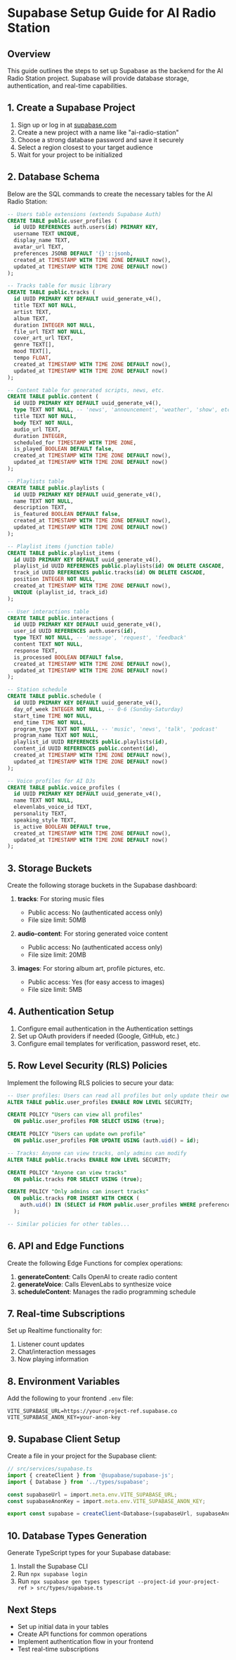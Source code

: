 # Supabase Setup Guide for AI Radio Station

## Overview

This guide outlines the steps to set up Supabase as the backend for the AI Radio Station project. Supabase will provide database storage, authentication, and real-time capabilities.

## 1. Create a Supabase Project

1. Sign up or log in at [supabase.com](https://supabase.com)
2. Create a new project with a name like "ai-radio-station"
3. Choose a strong database password and save it securely
4. Select a region closest to your target audience
5. Wait for your project to be initialized

## 2. Database Schema

Below are the SQL commands to create the necessary tables for the AI Radio Station:

```sql
-- Users table extensions (extends Supabase Auth)
CREATE TABLE public.user_profiles (
  id UUID REFERENCES auth.users(id) PRIMARY KEY,
  username TEXT UNIQUE,
  display_name TEXT,
  avatar_url TEXT,
  preferences JSONB DEFAULT '{}'::jsonb,
  created_at TIMESTAMP WITH TIME ZONE DEFAULT now(),
  updated_at TIMESTAMP WITH TIME ZONE DEFAULT now()
);

-- Tracks table for music library
CREATE TABLE public.tracks (
  id UUID PRIMARY KEY DEFAULT uuid_generate_v4(),
  title TEXT NOT NULL,
  artist TEXT,
  album TEXT,
  duration INTEGER NOT NULL,
  file_url TEXT NOT NULL,
  cover_art_url TEXT,
  genre TEXT[],
  mood TEXT[],
  tempo FLOAT,
  created_at TIMESTAMP WITH TIME ZONE DEFAULT now(),
  updated_at TIMESTAMP WITH TIME ZONE DEFAULT now()
);

-- Content table for generated scripts, news, etc.
CREATE TABLE public.content (
  id UUID PRIMARY KEY DEFAULT uuid_generate_v4(),
  type TEXT NOT NULL, -- 'news', 'announcement', 'weather', 'show', etc.
  title TEXT NOT NULL,
  body TEXT NOT NULL,
  audio_url TEXT,
  duration INTEGER,
  scheduled_for TIMESTAMP WITH TIME ZONE,
  is_played BOOLEAN DEFAULT false,
  created_at TIMESTAMP WITH TIME ZONE DEFAULT now(),
  updated_at TIMESTAMP WITH TIME ZONE DEFAULT now()
);

-- Playlists table
CREATE TABLE public.playlists (
  id UUID PRIMARY KEY DEFAULT uuid_generate_v4(),
  name TEXT NOT NULL,
  description TEXT,
  is_featured BOOLEAN DEFAULT false,
  created_at TIMESTAMP WITH TIME ZONE DEFAULT now(),
  updated_at TIMESTAMP WITH TIME ZONE DEFAULT now()
);

-- Playlist items (junction table)
CREATE TABLE public.playlist_items (
  id UUID PRIMARY KEY DEFAULT uuid_generate_v4(),
  playlist_id UUID REFERENCES public.playlists(id) ON DELETE CASCADE,
  track_id UUID REFERENCES public.tracks(id) ON DELETE CASCADE,
  position INTEGER NOT NULL,
  created_at TIMESTAMP WITH TIME ZONE DEFAULT now(),
  UNIQUE (playlist_id, track_id)
);

-- User interactions table
CREATE TABLE public.interactions (
  id UUID PRIMARY KEY DEFAULT uuid_generate_v4(),
  user_id UUID REFERENCES auth.users(id),
  type TEXT NOT NULL, -- 'message', 'request', 'feedback'
  content TEXT NOT NULL,
  response TEXT,
  is_processed BOOLEAN DEFAULT false,
  created_at TIMESTAMP WITH TIME ZONE DEFAULT now(),
  updated_at TIMESTAMP WITH TIME ZONE DEFAULT now()
);

-- Station schedule
CREATE TABLE public.schedule (
  id UUID PRIMARY KEY DEFAULT uuid_generate_v4(),
  day_of_week INTEGER NOT NULL, -- 0-6 (Sunday-Saturday)
  start_time TIME NOT NULL,
  end_time TIME NOT NULL,
  program_type TEXT NOT NULL, -- 'music', 'news', 'talk', 'podcast'
  program_name TEXT NOT NULL,
  playlist_id UUID REFERENCES public.playlists(id),
  content_id UUID REFERENCES public.content(id),
  created_at TIMESTAMP WITH TIME ZONE DEFAULT now(),
  updated_at TIMESTAMP WITH TIME ZONE DEFAULT now()
);

-- Voice profiles for AI DJs
CREATE TABLE public.voice_profiles (
  id UUID PRIMARY KEY DEFAULT uuid_generate_v4(),
  name TEXT NOT NULL,
  elevenlabs_voice_id TEXT,
  personality TEXT,
  speaking_style TEXT,
  is_active BOOLEAN DEFAULT true,
  created_at TIMESTAMP WITH TIME ZONE DEFAULT now(),
  updated_at TIMESTAMP WITH TIME ZONE DEFAULT now()
);
```

## 3. Storage Buckets

Create the following storage buckets in the Supabase dashboard:

1. **tracks**: For storing music files
   - Public access: No (authenticated access only)
   - File size limit: 50MB

2. **audio-content**: For storing generated voice content
   - Public access: No (authenticated access only)
   - File size limit: 20MB

3. **images**: For storing album art, profile pictures, etc.
   - Public access: Yes (for easy access to images)
   - File size limit: 5MB

## 4. Authentication Setup

1. Configure email authentication in the Authentication settings
2. Set up OAuth providers if needed (Google, GitHub, etc.)
3. Configure email templates for verification, password reset, etc.

## 5. Row Level Security (RLS) Policies

Implement the following RLS policies to secure your data:

```sql
-- User profiles: Users can read all profiles but only update their own
ALTER TABLE public.user_profiles ENABLE ROW LEVEL SECURITY;

CREATE POLICY "Users can view all profiles" 
  ON public.user_profiles FOR SELECT USING (true);

CREATE POLICY "Users can update own profile" 
  ON public.user_profiles FOR UPDATE USING (auth.uid() = id);

-- Tracks: Anyone can view tracks, only admins can modify
ALTER TABLE public.tracks ENABLE ROW LEVEL SECURITY;

CREATE POLICY "Anyone can view tracks" 
  ON public.tracks FOR SELECT USING (true);

CREATE POLICY "Only admins can insert tracks" 
  ON public.tracks FOR INSERT WITH CHECK (
    auth.uid() IN (SELECT id FROM public.user_profiles WHERE preferences->>'role' = 'admin')
  );

-- Similar policies for other tables...
```

## 6. API and Edge Functions

Create the following Edge Functions for complex operations:

1. **generateContent**: Calls OpenAI to create radio content
2. **generateVoice**: Calls ElevenLabs to synthesize voice
3. **scheduleContent**: Manages the radio programming schedule

## 7. Real-time Subscriptions

Set up Realtime functionality for:

1. Listener count updates
2. Chat/interaction messages
3. Now playing information

## 8. Environment Variables

Add the following to your frontend `.env` file:

```
VITE_SUPABASE_URL=https://your-project-ref.supabase.co
VITE_SUPABASE_ANON_KEY=your-anon-key
```

## 9. Supabase Client Setup

Create a file in your project for the Supabase client:

```typescript
// src/services/supabase.ts
import { createClient } from '@supabase/supabase-js';
import { Database } from '../types/supabase';

const supabaseUrl = import.meta.env.VITE_SUPABASE_URL;
const supabaseAnonKey = import.meta.env.VITE_SUPABASE_ANON_KEY;

export const supabase = createClient<Database>(supabaseUrl, supabaseAnonKey);
```

## 10. Database Types Generation

Generate TypeScript types for your Supabase database:

1. Install the Supabase CLI
2. Run `npx supabase login`
3. Run `npx supabase gen types typescript --project-id your-project-ref > src/types/supabase.ts`

## Next Steps

- Set up initial data in your tables
- Create API functions for common operations
- Implement authentication flow in your frontend
- Test real-time subscriptions
